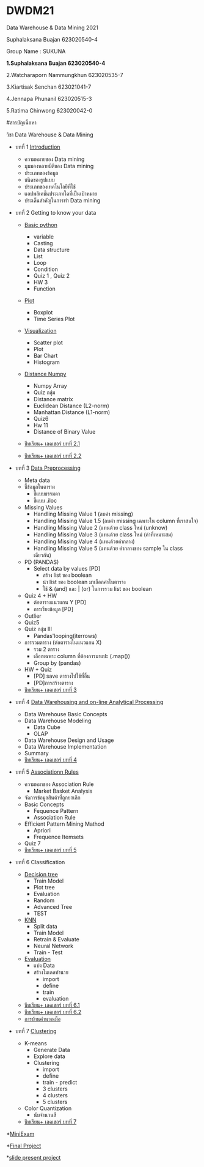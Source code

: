 # DWDM21
Data Warehouse &amp; Data Mining 2021

Suphalaksana Buajan  623020540-4

Group Name : SUKUNA 

**1.Suphalaksana Buajan  623020540-4**

2.Watcharaporn Nammungkhun 623020535-7

3.Kiartisak Senchan    623021041-7

4.Jennapa Phunanil  623020515-3

5.Ratima Chinwong 623020042-0

#สารบัญเนิ้อหา

วิชา Data Warehouse & Data Mining 

* บทที่ 1 [Introduction](https://github.com/suphalaksana/DWDM21/blob/main/Chapter-1.pdf)
 
     * ความหมายของ Data mining
     * มุมมองหลายมิติของ Data mining
     * ประเภทของข้อมูล
     * ชนิดของรูปแบบ
     * ประเภทของเทคโนโลยีที่ใช้
     * แอปพลิเคชั่นประเภทใดที่เป็นเป้าหมาย
     * ประเด็นสำคัญในการทำ Data mining
   
* บทที่ 2 Getting to know your data
   * [Basic python](https://github.com/suphalaksana/DWDM21/blob/main/Data101_(Chapter2).ipynb)
     * variable 
     * Casting
     * Data structure
     * List
     * Loop
     * Condition
     * Quiz 1 , Quiz 2
     * HW 3
     * Function
    
   * [Plot](https://github.com/suphalaksana/DWDM21/blob/main/Data102_(Chapter2).ipynb)
     * Boxplot
     * Time Series Plot
   * [Visualization](https://github.com/suphalaksana/DWDM21/blob/main/Data_Visualization.ipynb)
     * Scatter plot
     * Plot
     * Bar Chart 
     * Histogram
   * [Distance Numpy](https://github.com/suphalaksana/DWDM21/blob/main/Distance_Numpy.ipynb)
     * Numpy Array
     * Quiz กลุ่ม
     * Distance matrix
     * Euclidean Distance (L2-norm)
     * Manhattan Distance (L1-norm)
     * Quiz6
     * Hw 11
     * Distance of Binary Value
   * [ชีทเรียน+ เลคเชอร์ บทที่ 2.1](https://github.com/suphalaksana/DWDM21/blob/main/Chapter%202%E0%B9%80%E0%B8%9E%E0%B8%B4%E0%B9%88%E0%B8%A1.pdf)
   * [ชีทเรียน+ เลคเชอร์ บทที่ 2.2](https://github.com/suphalaksana/DWDM21/blob/main/Chapter%202%E0%B9%80%E0%B8%9E%E0%B8%B4%E0%B9%88%E0%B8%A1.pdf)
 * บทที่ 3 [Data Preprocessing](https://github.com/suphalaksana/DWDM21/blob/main/Data_Preprocessing_(Chapter_3).ipynb)
   * Meta data
   * ชี้ข้อมูลในตาราง
     * ชี้แบบธรรมดา
     * ชี้แบบ .iloc
   * Missing Values
     * Handling Missing Value 1 (ลบค่า missing)
     * Handling Missing Value 1.5 (ลบค่า missing เฉพาะใน column ที่เราสนใจ)
     * Handling Missing Value 2 (แทนด้วย class ใหม่ (unknow)
     * Handling Missing Value 3 (แทนด้วย class ใหม่ (ค่าที่เหมาะสม)
     * Handling Missing Value 4 (แทนด้วยค่ากลาง)
     * Handling Missing Value 5 (แทนด้วย ค่ากลางของ sample ใน class เดียวกัน)
   * PD (PANDAS)  
     * Select data by values [PD]
       * สร้าง list ของ boolean
       * นำ list ของ boolean มาเลือกค่าในตาราง
       * ใช้ & (and) และ | (or) ในการรวม list ของ boolean
   * Quiz 4 + HW
     * ต่อตารางแนวแกน Y [PD]
     * การเรียงข้อมูล [PD]
   * Outlier
   * Quiz5
   * Quiz กลุ่ม III
     * Pandas'looping(iterrows)
   * การรวมตาราง (ต่อตารางในแนวแกน X)
     * รวม 2 ตาราง
     * เลือกเฉพาะ column ที่ต้องการมาแปะ (.map())
     * Group by (pandas)
   * HW + Quiz
     * [PD] save ตารางไปใช้ที่อื่น
     * [PD]การสร้างตาราง
   * [ชีทเรียน+ เลคเชอร์ บทที่ 3](https://github.com/suphalaksana/DWDM21/blob/main/Chapter%203---.pdf) 
 * บทที่ 4 [Data Warehousing and on-line Analytical Processing](https://github.com/suphalaksana/DWDM21/blob/main/Chapter%204.pdf)
   * Data Warehouse Basic Concepts
   * Data Warehouse Modeling
     * Data Cube
     * OLAP
   * Data Warehouse Design and Usage
   * Data Warehouse Implementation
   * Summary
   * [ชีทเรียน+ เลคเชอร์ บทที่ 4](https://github.com/suphalaksana/DWDM21/blob/main/Chapter%204.pdf)
 * บทที่ 5 [Associationn Rules](https://github.com/suphalaksana/DWDM21/blob/main/Chapter6_Associationn_Rules_.ipynb)
   * ความหมาของ Association Rule
     * Market Basket Analysis
   * จัดการข้อมูลสินค้าที่ถูกยกเลิก
   * Basic Concepts
     * Fequence Pattern
     * Association Rule
   * Efficient Pattern Mining Mathod
     * Apriori
     * Frequence Itemsets
   * Quiz 7
   * [ชีทเรียน+ เลคเชอร์ บทที่ 5](https://github.com/suphalaksana/DWDM21/blob/main/Chapter%206.pdf)
 * บทที่ 6 Classification
   * [Decision tree](https://github.com/suphalaksana/DWDM21/blob/main/Chapter7_Classification_(Decision_Tree).ipynb)
     * Train Model
     * Plot tree
     * Evaluation
     * Random
     * Advanced Tree
     * TEST
   * [KNN](https://github.com/suphalaksana/DWDM21/blob/main/Chapter7_Classification_(KNN_NN).ipynb)
     * Split data
     * Train Model
     * Retrain & Evaluate
     * Neural Network
     * Train - Test  
   * [Evaluation](https://github.com/suphalaksana/DWDM21/blob/main/Chapter7classification_(Evaluation).ipynb)
     * แบ่ง Data
     * สร้างโมเดลทำนาย
       * import
       * define
       * train
       * evaluation
   * [ชีทเรียน+ เลคเชอร์ บทที่ 6.1](https://github.com/suphalaksana/DWDM21/blob/main/Chapter%208..pdf)
   * [ชีทเรียน+ เลคเชอร์ บทที่ 6.2](https://github.com/suphalaksana/DWDM21/blob/main/Chapter%209.pdf)
   * [การบ้านคำนวณมือ](https://github.com/suphalaksana/DWDM21/blob/main/%E0%B8%81%E0%B8%B2%E0%B8%A3%E0%B8%9A%E0%B9%89%E0%B8%B2%E0%B8%99%20(%E0%B8%84%E0%B8%B3%E0%B8%99%E0%B8%A7%E0%B8%93%E0%B8%A1%E0%B8%B7%E0%B8%AD).pdf)
 * บทที่ 7 [Clustering](https://github.com/suphalaksana/DWDM21/blob/main/Chap8_Clustering.ipynb)
   * K-means
     * Generate Data
     * Explore data
     * Clustering
       * import
       * define
       * train - predict
       * 3 clusters
       * 4 clusters
       * 5 clusters
   * Color Quantization
     * นับจำนวนสี   
   * [ชีทเรียน+ เลคเชอร์ บทที่ 7](https://github.com/suphalaksana/DWDM21/blob/main/10ClusBasic.pdf)
  
 *[MiniExam](https://github.com/suphalaksana/DWDM21/blob/main/MiniExam.ipynb)
 
 *[Final Project](https://github.com/suphalaksana/DWDM21/blob/main/Project_SUKUNA.ipynb)
 
   *[slide present project](https://github.com/suphalaksana/DWDM21/blob/main/Project%20Final.pdf)
 
